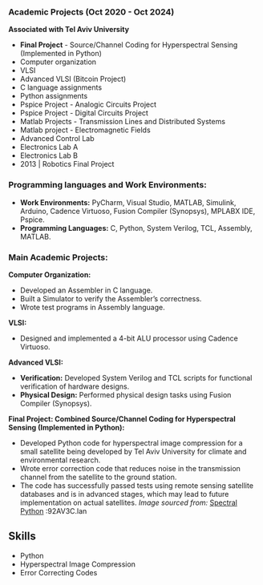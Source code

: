 ### Academic Projects (Oct 2020 - Oct 2024)
**Associated with Tel Aviv University**
- **Final Project** - Source/Channel Coding for Hyperspectral Sensing (Implemented in Python)
- Computer organization
- VLSI
- Advanced VLSI (Bitcoin Project)
- C language assignments
- Python assignments
- Pspice Project - Analogic Circuits Project
- Pspice Project - Digital Circuits Project
- Matlab Projects - Transmission Lines and Distributed Systems
- Matlab project - Electromagnetic Fields
- Advanced Control Lab
- Electronics Lab A
- Electronics Lab B
- 2013 | Robotics Final Project

### Programming languages and Work Environments:
- **Work Environments:** PyCharm, Visual Studio, MATLAB, Simulink, Arduino, Cadence Virtuoso, Fusion Compiler (Synopsys), MPLABX IDE, Pspice.
- **Programming Languages:** C, Python, System Verilog, TCL, Assembly, MATLAB.

### Main Academic Projects:
**Computer Organization:**
- Developed an Assembler in C language.
- Built a Simulator to verify the Assembler’s correctness.
- Wrote test programs in Assembly language.

**VLSI:**
- Designed and implemented a 4-bit ALU processor using Cadence Virtuoso.

**Advanced VLSI:**
- **Verification:** Developed System Verilog and TCL scripts for functional verification of hardware designs.
- **Physical Design:** Performed physical design tasks using Fusion Compiler (Synopsys).

**Final Project: Combined Source/Channel Coding for Hyperspectral Sensing (Implemented in Python):**
- Developed Python code for hyperspectral image compression for a small satellite being developed by Tel Aviv University for climate and environmental research.
- Wrote error correction code that reduces noise in the transmission channel from the satellite to the ground station.
- The code has successfully passed tests using remote sensing satellite databases and is in advanced stages, which may lead to future implementation on actual satellites.
_Image sourced from:_ [Spectral Python](https://www.spectralpython.net/) :92AV3C.lan

## Skills
- Python
- Hyperspectral Image Compression
- Error Correcting Codes
